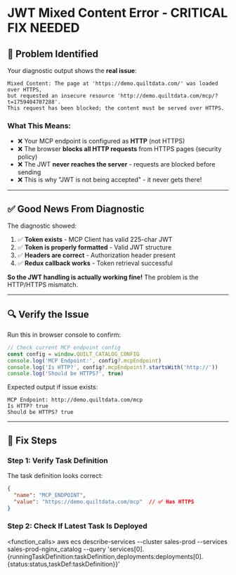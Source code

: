 # JWT Mixed Content Error - CRITICAL FIX NEEDED

## 🚨 Problem Identified

Your diagnostic output shows the **real issue**:

```
Mixed Content: The page at 'https://demo.quiltdata.com/' was loaded over HTTPS, 
but requested an insecure resource 'http://demo.quiltdata.com/mcp/?t=1759404707288'. 
This request has been blocked; the content must be served over HTTPS.
```

### What This Means:
- ❌ Your MCP endpoint is configured as **HTTP** (not HTTPS)
- ❌ The browser **blocks all HTTP requests** from HTTPS pages (security policy)
- ❌ The JWT **never reaches the server** - requests are blocked before sending
- ❌ This is why "JWT is not being accepted" - it never gets there!

---

## ✅ Good News From Diagnostic

The diagnostic showed:
1. ✅ **Token exists** - MCP Client has valid 225-char JWT
2. ✅ **Token is properly formatted** - Valid JWT structure
3. ✅ **Headers are correct** - Authorization header present
4. ✅ **Redux callback works** - Token retrieval successful

**So the JWT handling is actually working fine!** The problem is the HTTP/HTTPS mismatch.

---

## 🔍 Verify the Issue

Run this in browser console to confirm:

```javascript
// Check current MCP endpoint config
const config = window.QUILT_CATALOG_CONFIG
console.log('MCP Endpoint:', config?.mcpEndpoint)
console.log('Is HTTP?', config?.mcpEndpoint?.startsWith('http://'))
console.log('Should be HTTPS?', true)
```

Expected output if issue exists:
```
MCP Endpoint: http://demo.quiltdata.com/mcp
Is HTTP? true
Should be HTTPS? true
```

---

## 🔧 Fix Steps

### Step 1: Verify Task Definition

The task definition looks correct:

```json
{
  "name": "MCP_ENDPOINT",
  "value": "https://demo.quiltdata.com/mcp"  // ✅ Has HTTPS
}
```

### Step 2: Check If Latest Task Is Deployed

<function_calls>
<invoke name="run_terminal_cmd">
<parameter name="command">aws ecs describe-services --cluster sales-prod --services sales-prod-nginx_catalog --query 'services[0].{runningTaskDefinition:taskDefinition,deployments:deployments[0].{status:status,taskDef:taskDefinition}}'
